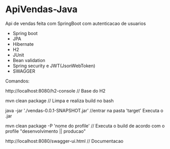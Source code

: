 # ApiVendas-Java
Api de vendas feita com SpringBoot com autenticacao de usuarios

- Spring boot 
- JPA
- Hibernate
- H2
- JUnit
- Bean validation
- Spring security e JWT(JsonWebToken)
- SWAGGER

Comandos:

http://localhost:8080/h2-console // Base do H2

mvn clean package // Limpa e realiza build no bash

java -jar './vendas-0.0.1-SNAPSHOT.jar' //entrar na pasta 'target' Executa o .jar

mvn clean package -P 'nome do profile' // Executa o build de acordo com o profile "desenvolvimento || producao"

http://localhost:8080/swagger-ui.html // Documentacao
